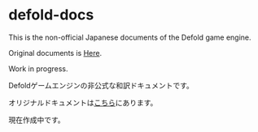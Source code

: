 # defold-docs
This is the non-official Japanese documents of the Defold game engine.

Original documents is [Here](https://www.defold.com/learn/).

Work in progress.

Defoldゲームエンジンの非公式な和訳ドキュメントです。

オリジナルドキュメントは[こちら](https://www.defold.com/learn/)にあります。

現在作成中です。